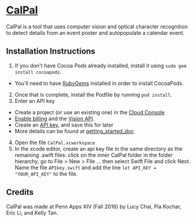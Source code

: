 # [CalPal](http://calendarpal.me/)

CalPal is a tool that uses computer vision and optical character recognition to detect details from an event poster and autopopulate a calendar event.

## Installation Instructions
1. If you don't have Cocoa Pods already installed, install it using `sudo gem install cocoapods`.
  - You'll need to have [RubyGems][rubygems] installed in order to install CocoaPods.
2. Once that is complete, install the Podfile by running `pod install`.
3. Enter an API key
  - Create a project (or use an existing one) in the [Cloud
    Console][cloud-console]
  - [Enable billing][billing] and the [Vision API][enable-vision].
  - Create an [API key][api-key], and save this for later 
  - More details can be found at [getting_started_doc][getting-started]
4. Open the file `CalPal.xcworkspace`
5. In the xcode editor, create an api key file in the same directory as the remaining .swift files: click on the inner CalPal folder in the folder hierarchy,  go to File > New > File ... then select Swift File and click Next. Name the file `APIkey.swift` and add the line `let API_KEY = "YOUR_API_KEY"` to the file.


[getting-started]: https://cloud.google.com/vision/docs/getting-started
[cloud-console]: https://console.cloud.google.com
[billing]: https://console.cloud.google.com/billing?project=_
[enable-vision]: https://console.cloud.google.com/apis/api/vision.googleapis.com/overview?project=_
[api-key]: https://console.cloud.google.com/apis/credentials?project=_
[rubygems]: https://rubygems.org/pages/download

## Credits
CalPal was made at Penn Apps XIV (Fall 2016) by Lucy Chai, Pia Kochar, Eric Li, and Kelly Tan.

